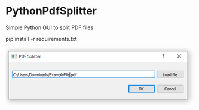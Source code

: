 # PythonPdfSplitter

Simple Python GUI to split PDF files

pip install -r requirements.txt

![alt text](./pictures/screenshot.PNG)
